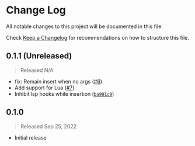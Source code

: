 # Change Log

All notable changes to this project will be documented in this file.

Check [Keep a Changelog](http://keepachangelog.com/) for recommendations on how to structure this file.


## 0.1.1 (Unreleased)
> Released N/A

* fix: Remain insert when no args ([#6](../../pull/6))
* Add support for Lua ([#7](../../pull/7))
* Inhibit lsp hooks while insertion ([`ba901c9`](../../commit/ba901c900b4df8681359e0b86f541aa78dde096f))

## 0.1.0
> Released Sep 25, 2022

* Initial release

